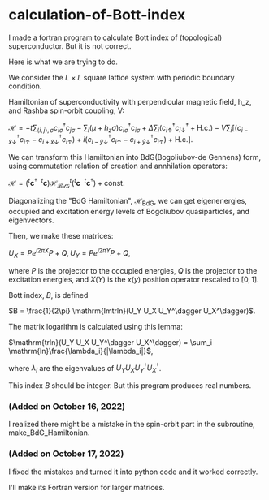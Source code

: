 # calculation-of-Bott-index
I made a fortran program to calculate Bott index of (topological) superconductor. But it is not correct.


Here is what we are trying to do.

We consider the $L \times L$ square lattice system with periodic boundary condition.

Hamiltonian of superconductivity with perpendicular magnetic field, h_z, and Rashba spin-orbit coupling, V:

$\mathcal{H} = -t\sum_{\langle i,j\rangle,\sigma} c_{i\sigma}^\dagger c_{j\sigma} - \sum_{i} (\mu + h_z\sigma) c_{i\sigma}^\dagger c_{i\sigma} + \Delta\sum_i (c_{i\uparrow}^{\dagger}c_{i\downarrow}^\dagger + \mathrm{H.c.}) -V \sum_i [ (c_{i-\hat{x}\downarrow}^\dagger c_{i\uparrow} - c_{i+\hat{x}\downarrow}^\dagger c_{i\uparrow}) + i(c_{i-\hat{y}\downarrow}^\dagger c_{i\uparrow} - c_{i+\hat{y}\downarrow}^\dagger c_{i\uparrow}) + \mathrm{H.c.} ]$.

We can transform this Hamiltonian into BdG(Bogoliubov-de Gennens) form, using commutation relation of creation and annhilation operators:

$\mathcal{H} = ({}^t\boldsymbol{c}^\dagger \ \ {}^t\boldsymbol{c}) \mathcal{H}_{\mathcal{BdG}} {}^t({}^t\boldsymbol{c} \ \ {}^t\boldsymbol{c}^\dagger) + \mathrm{const.}$

Diagonalizing the "BdG Hamiltonian", $\mathcal{H}_{\mathrm{BdG}}$, we can get eigenenergies, occupied and excitation energy levels of Bogoliubov quasiparticles, and eigenvectors.

Then, we make these matrices:

$U_X = Pe^{i2\pi X}P + Q, U_Y = Pe^{i2\pi Y}P + Q$,

where $P$ is the projector to the occupied energies, $Q$ is the projector to the excitation energies, and $X(Y)$ is the $x(y)$ position operator rescaled to $[0,1]$.

Bott index, $B$, is defined

$B = \frac{1}{2\pi} \mathrm{Imtrln}(U_Y U_X U_Y^\dagger U_X^\dagger)$.

The matrix logarithm is calculated using this lemma:

$\mathrm{trln}(U_Y U_X U_Y^\dagger U_X^\dagger) = \sum_i \mathrm{ln}\frac{\lambda_i}{|\lambda_i|}$,

where $\lambda_i$ are the eigenvalues of $U_Y U_X U_Y^\dagger U_X^\dagger$.

This index $B$ should be integer. But this program produces real numbers.

### (Added on October 16, 2022)

I realized there might be a mistake in the spin-orbit part in the subroutine, make_BdG_Hamiltonian.

### (Added on October 17, 2022)

I fixed the mistakes and turned it into python code and it worked correctly.

I'll make its Fortran version for larger matrices.
